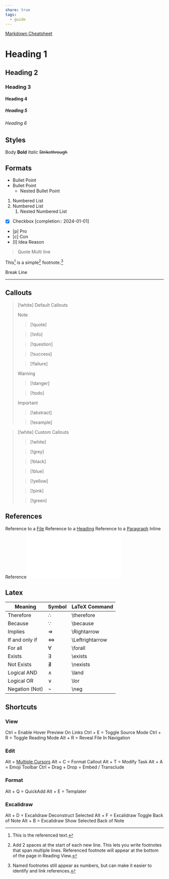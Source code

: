 ```yaml
---
share: true
tags:
  - guide
---
```


[Markdown Cheatsheet](https://rentry.org/how)

# Heading 1

## Heading 2

### Heading 3

#### Heading 4

##### Heading 5

###### Heading 6

## Styles

Body
**Bold**
*Italic*
~~Strikethrough~~

## Formats

- Bullet Point
- Bullet Point
	- Nested Bullet Point
1. Numbered List
2. Numbered List
	1. Nested Numbered List
- [x] Checkbox [completion:: 2024-01-01]
- [p] Pro
- [c] Con
- [I] Idea
	Reason

> Quote
> Multi line

This[^1] is a simple[^2] footnote.[^3]

Break Line

___

## Callouts

> [!white] Default Callouts
>
> > [!note]
>
> > [!quote]
>
> > [!info]
>
> > [!question]
>
> > [!success]
>
> > [!failure]
>
> > [!warning]
>
> > [!danger]
>
> > [!todo]
>
> > [!important]
>
> > [!abstract]
>
> > [!example]

> [!white] Custom Callouts
>
> > [!white]
>
> > [!grey]
>
> > [!black]
>
> > [!blue]
>
> > [!yellow]
>
> > [!pink]
>
> > [!green]

## References

Reference to a [File](./index.md)
Reference to a [Heading](Obsidian.md#Heading%201)
Reference to a [Paragraph](../../2024-01-01.md#^025433)
Inline Reference![Guides/Obsidian > Styles](Obsidian.md#Styles)

## Latex

| Meaning        | Symbol | LaTeX Command   |
| -------------- | ------ | --------------- |
| Therefore      | ∴      | \therefore      |
| Because        | ∵      | \because        |
| Implies        | ⇒      | \Rightarrow     |
| If and only if | ⇔      | \Leftrightarrow |
| For all        | ∀      | \forall         |
| Exists         | ∃      | \exists         |
| Not Exists     | ∄      | \nexists        |
| Logical AND    | ∧      | \land           |
| Logical OR     | ∨      | \lor            |
| Negation (Not) | ¬      | \neg            |

## Shortcuts

### View

Ctrl = Enable Hover Preview On Links
Ctrl + E = Toggle Source Mode
Ctrl + R = Toggle Reading Mode
Alt + R = Reveal File In Navigation

### Edit

Alt = [Multiple Cursors](https://help.obsidian.md/Editing+and+formatting/Multiple+cursors)
Alt + C = Format Callout
Alt + T = Modify Task
Alt + A = Emoji Toolbar
Ctrl + Drag + Drop = Embed / Transclude

### Format

Alt + Q = QuickAdd
Alt + E = Templater

### Excalidraw

Alt + D = Excalidraw Deconstruct Selected
Alt + F = Excalidraw Toggle Back of Note
Alt + B = Excalidraw Show Selected Back of Note

[^1]: This is the referenced text.
[^2]: Add 2 spaces at the start of each new line.
  This lets you write footnotes that span multiple lines.
  Referenced footnote will appear at the bottom of the page in Reading View.
[^3]: Named footnotes still appear as numbers, but can make it easier to identify and link references.
